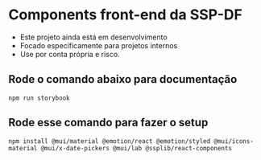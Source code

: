 # Components front-end da SSP-DF

-   Este projeto ainda está em desenvolvimento
-   Focado especificamente para projetos internos
-   Use por conta própria e risco.

## Rode o comando abaixo para documentação

`npm run storybook`

## Rode esse comando para fazer o setup

`npm install @mui/material @emotion/react @emotion/styled @mui/icons-material @mui/x-date-pickers @mui/lab @ssplib/react-components`
